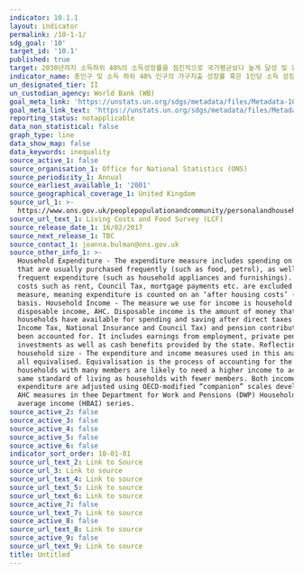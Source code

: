 ```yaml
---
indicator: 10.1.1
layout: indicator
permalink: /10-1-1/
sdg_goal: '10'
target_id: '10.1'
published: true
target: 2030년까지 소득하위 40%의 소득성장률을 점진적으로 국가평균보다 높게 달성 및 유지
indicator_name: 총인구 및 소득 하위 40% 인구의 가구지출 성장률 혹은 1인당 소득 성장률
un_designated_tier: II
un_custodian_agency: World Bank (WB)
goal_meta_link: 'https://unstats.un.org/sdgs/metadata/files/Metadata-10-01-01.pdf'
goal_meta_link_text: 'https://unstats.un.org/sdgs/metadata/files/Metadata-10-01-01.pdf'
reporting_status: notapplicable
data_non_statistical: false
graph_type: line
data_show_map: false
data_keywords: inequality
source_active_1: false
source_organisation_1: Office for National Statistics (ONS)
source_periodicity_1: Annual
source_earliest_available_1: '2001'
source_geographical_coverage_1: United Kingdom
source_url_1: >-
  https://www.ons.gov.uk/peoplepopulationandcommunity/personalandhouseholdfinances/incomeandwealth/methodologies/livingcostsandfoodsurvey
source_url_text_1: Living Costs and Food Survey (LCF)
source_release_date_1: 16/02/2017
source_next_release_1: TBC
source_contact_1: joanna.bulman@ons.gov.uk
source_other_info_1: >-
  Household Expenditure - The expenditure measure includes spending on items
  that are usually purchased frequently (such as food, petrol), as well as less
  frequent expenditure (such as household appliances and furnishings). Housing
  costs such as rent, Council Tax, mortgage payments etc. are excluded from the
  measure, meaning expenditure is counted on an ‘after housing costs’ (AHC) 
  basis. Household Income - The measure we use for income is household
  disposable income, AHC. Disposable income is the amount of money that
  households have available for spending and saving after direct taxes (such as
  Income Tax, National Insurance and Council Tax) and pension contributions have
  been accounted for. It includes earnings from employment, private pensions and
  investments as well as cash benefits provided by the state. Reflecting
  household size - The expenditure and income measures used in this analysis are
  all equivalised. Equivalisation is the process of accounting for the fact that
  households with many members are likely to need a higher income to achieve the
  same standard of living as households with fewer members. Both income and
  expenditure are adjusted using OECD-modified “companion” scales developed for
  AHC measures in thee Department for Work and Pensions (DWP) Households below
  average income (HBAI) series.
source_active_2: false
source_active_3: false
source_active_4: false
source_active_5: false
source_active_6: false
indicator_sort_order: 10-01-01
source_url_text_2: Link to Source
source_url_3: Link to source
source_url_text_4: Link to source
source_url_text_5: Link to source
source_url_text_6: Link to source
source_active_7: false
source_url_text_7: Link to source
source_active_8: false
source_url_text_8: Link to source
source_active_9: false
source_url_text_9: Link to source
title: Untitled
---
```

